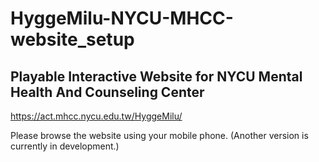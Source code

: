 # HyggeMilu-NYCU-MHCC-website_setup
## Playable Interactive Website for NYCU Mental Health And Counseling Center

https://act.mhcc.nycu.edu.tw/HyggeMilu/

Please browse the website using your mobile phone. (Another version is currently in development.)
